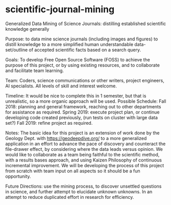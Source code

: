 # scientific-journal-mining
Generalized Data Mining of Science Journals: distilling established scientific knowledge generally

Purpose: to data mine science journals (including images and figures) to distill knowledge to a more simplified human understandable data-set/outline of accepted scientific facts based on a search query.

Goals: To develop Free Open Source Software (FOSS) to achieve the purpose of this project, or by using existing resources, and to collaborate and facilitate team learning.

Team: Coders, science communications or other writers, project engineers, AI specialists.  All levels of skill and interest welcome.

Timeline: It would be nice to complete this in 1 semester, but that is unrealistic, so a more organic approach will be used.  Possible Schedule: Fall 2018: planning and general framework, reaching out to other departments for assistance as required.  Spring 2019: execute project plan, or continue developing code created previously, (run tests on cluster with large data set?)  Fall 2019: refine project as required.

Notes: The basic idea for this project is an extension of work done by the Geology Dept. with https://geodeepdive.org/ to a more generalized application in an effort to advance the pace of discovery and counteract the file-drawer effect, by considering where the data leads versus opinion.  We would like to collaborate as a team being faithful to the scientific method, with a results bases approach, and using Kaizen Philosophy of continuous incremental improvement.  We will be developing the process of this project from scratch with team input on all aspects so it should be a fun opportunity.

Future Directions: use the mining process, to discover unsettled questions in science, and further attempt to elucidate unknown unknowns.  In an attempt to reduce duplicated effort in research for efficiency.
